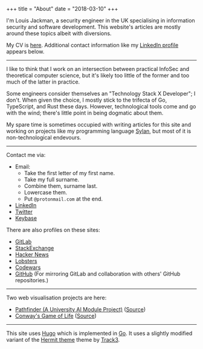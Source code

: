 +++
title = "About"
date = "2018-03-10"
+++

I'm Louis Jackman, a security engineer in the UK specialising in information
security and software development. This website's articles are mostly around
these topics albeit with diversions.

My CV is [here](/louis-jackman-cv.pdf). Additional contact information
like my [LinkedIn profile](https://uk.linkedin.com/in/louis-jackman) appears
below.

---

I like to think that I work on an intersection between practical InfoSec and
theoretical computer science, but it's likely too little of the former and too
much of the latter in practice.

Some engineers consider themselves an "Technology Stack X Developer"; I don't.
When given the choice, I mostly stick to the trifecta of Go, TypeScript, and
Rust these days. However, technological tools come and go with the wind; there's
little point in being dogmatic about them.

My spare time is sometimes occupied with writing articles for this site and
working on projects like my programming language
[Sylan](https://gitlab.com/sylan-language/sylan), but most of it is
non-technological endevours.

---

Contact me via:

* Email:
  - Take the first letter of my first name.
  - Take my full surname.
  - Combine them, surname last.
  - Lowercase them.
  - Put `@protonmail.com` at the end.
* [LinkedIn](https://uk.linkedin.com/in/louis-jackman)
* [Twitter](https://twitter.com/ljackman9)
* [Keybase](https://keybase.io/LouisJackman)

There are also profiles on these sites:

* [GitLab](https://gitlab.com/louis.jackman)
* [StackExchange](https://stackoverflow.com/users/1816025/ljackman)
* [Hacker News](https://news.ycombinator.com/user?id=ljackman)
* [Lobsters](https://lobste.rs/u/ljackmanf)
* [Codewars](https://www.codewars.com/users/LouisJackman)
* [GitHub](https://github.com/LouisJackman) (For mirroring GitLab and
  collaboration with others' GitHub repositories.)

***

Two web visualisation projects are here:

* [Pathfinder (A University AI Module Project)](/projects/ai-pathfinding-project/index.html) ([Source](https://gitlab.com/louis.jackman/ai-pathfinding-project/blob/master/main.ts))
* [Conway's Game of Life](/projects/conways-game-of-life/index.html) ([Source](https://gitlab.com/louis.jackman/conways-game-of-life/blob/master/main.ts))

***

This site uses [Hugo](https://gohugo.io/) which is implemented in
[Go](https://golang.org/). It uses a slightly modified variant of the [Hermit
theme](https://github.com/Track3/hermit) theme by
[Track3](https://github.com/Track3).

